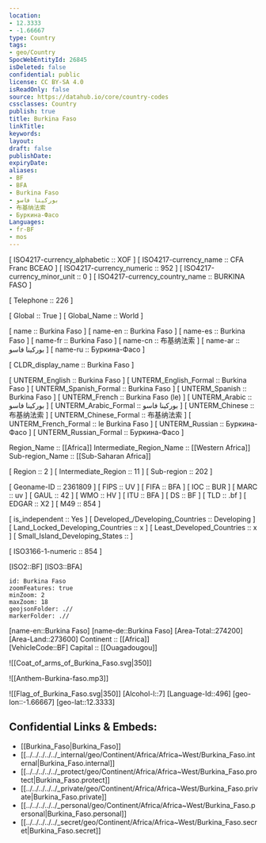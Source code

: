 ```yaml
---
location:
- 12.3333
- -1.66667
type: Country
tags:
- geo/Country
SpocWebEntityId: 26845
isDeleted: false
confidential: public
license: CC BY-SA 4.0
isReadOnly: false
source: https://datahub.io/core/country-codes
cssclasses: Country
publish: true
title: Burkina Faso
linkTitle: 
keywords: 
layout: 
draft: false
publishDate: 
expiryDate: 
aliases:
- BF
- BFA
- Burkina Faso
- بوركينا فاسو
- 布基纳法索
- Буркина-Фасо
Languages:
- fr-BF
- mos
---
```



[	ISO4217-currency_alphabetic	 :: XOF ] 
[	ISO4217-currency_name	 :: CFA Franc BCEAO ] 
[	ISO4217-currency_numeric	 :: 952 ] 
[	ISO4217-currency_minor_unit	 :: 0 ] 
[	ISO4217-currency_country_name	 :: BURKINA FASO ] 

[	Telephone	 :: 226 ] 

[	Global	 :: True ] 
[	Global_Name	 :: World ] 

[	name	 :: Burkina Faso ] 
[	name-en	 :: Burkina Faso ] 
[	name-es	 :: Burkina Faso ] 
[	name-fr	 :: Burkina Faso ] 
[	name-cn	 :: 布基纳法索 ] 
[	name-ar	 :: بوركينا فاسو ] 
[	name-ru	 :: Буркина-Фасо ] 

[	CLDR_display_name	 :: Burkina Faso ] 

[	UNTERM_English	 :: Burkina Faso ] 
[	UNTERM_English_Formal	 :: Burkina Faso ] 
[	UNTERM_Spanish_Formal	 :: Burkina Faso ] 
[	UNTERM_Spanish	 :: Burkina Faso ] 
[	UNTERM_French	 :: Burkina Faso (le) ] 
[	UNTERM_Arabic	 :: بوركينا فاسو ] 
[	UNTERM_Arabic_Formal	 :: بوركينا فاسو ] 
[	UNTERM_Chinese	 :: 布基纳法索 ] 
[	UNTERM_Chinese_Formal	 :: 布基纳法索 ] 
[	UNTERM_French_Formal	 :: le Burkina Faso ] 
[	UNTERM_Russian	 :: Буркина-Фасо ] 
[	UNTERM_Russian_Formal	 :: Буркина-Фасо ] 

Region_Name ::  [[Africa]] 
Intermediate_Region_Name ::  [[Western Africa]]  
Sub-region_Name ::  [[Sub-Saharan Africa]] 

[	Region	 :: 2 ] 
[	Intermediate_Region	 :: 11 ] 
[	Sub-region	 :: 202 ] 

[	Geoname-ID	 :: 2361809 ] 
[	FIPS	 :: UV ] 
[	FIFA	 :: BFA ] 
[	IOC	 :: BUR ] 
[	MARC	 :: uv ] 
[	GAUL	 :: 42 ] 
[	WMO	 :: HV ] 
[	ITU	 :: BFA ] 
[	DS	 :: BF ] 
[	TLD	 :: .bf ] 
[	EDGAR	 :: X2 ] 
[	M49	 :: 854 ] 

[	is_independent	 :: Yes ] 
[	Developed_/Developing_Countries	 :: Developing ] 
[	Land_Locked_Developing_Countries	 :: x ] 
[	Least_Developed_Countries	 :: x ] 
[	Small_Island_Developing_States	 ::  ] 

[	ISO3166-1-numeric	 :: 854 ] 



[ISO2::BF] 
[ISO3::BFA] 
```leaflet
id: Burkina Faso
zoomFeatures: true 
minZoom: 2 
maxZoom: 18
geojsonFolder: .//
markerFolder: .//
```

[name-en::Burkina Faso] 
[name-de::Burkina Faso] 
[Area-Total::274200] 
[Area-Land::273600] 
Continent :: [[Africa]]  
[VehicleCode::BF] 
Capital :: [[Ouagadougou]]  

![[Coat_of_arms_of_Burkina_Faso.svg|350]] 

![[Anthem-Burkina-faso.mp3]] 

![[Flag_of_Burkina_Faso.svg|350]] 
[Alcohol-l::7] 
[Language-Id::496] 
[geo-lon::-1.66667] 
[geo-lat::12.3333] 



## Confidential Links & Embeds: 
- [[Burkina_Faso|Burkina_Faso]] 
- [[../../../../../_internal/geo/Continent/Africa/Africa~West/Burkina_Faso.internal|Burkina_Faso.internal]] 
- [[../../../../../_protect/geo/Continent/Africa/Africa~West/Burkina_Faso.protect|Burkina_Faso.protect]] 
- [[../../../../../_private/geo/Continent/Africa/Africa~West/Burkina_Faso.private|Burkina_Faso.private]] 
- [[../../../../../_personal/geo/Continent/Africa/Africa~West/Burkina_Faso.personal|Burkina_Faso.personal]] 
- [[../../../../../_secret/geo/Continent/Africa/Africa~West/Burkina_Faso.secret|Burkina_Faso.secret]] 
